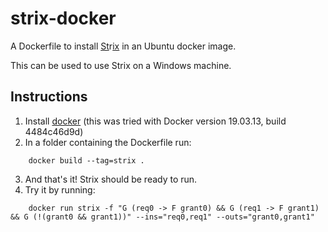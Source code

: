 # strix-docker
A Dockerfile to install [St](https://strix.model.in.tum.de/)r[ix](https://gitlab.lrz.de/i7/strix/) in an Ubuntu docker image. 

This can be used to use Strix on a Windows machine.

## Instructions

  1. Install [docker](https://www.docker.com/) (this was tried with Docker version 19.03.13, build 4484c46d9d)
  2. In a folder containing the Dockerfile run:
    
```
    docker build --tag=strix .
```
   
  3. And that's it! Strix should be ready to run.
  4. Try it by running: 
     
```
    docker run strix -f "G (req0 -> F grant0) && G (req1 -> F grant1) && G (!(grant0 && grant1))" --ins="req0,req1" --outs="grant0,grant1"
```

